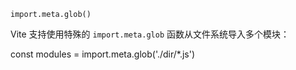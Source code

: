 `import.meta.glob()`

Vite 支持使用特殊的 `import.meta.glob` 函数从文件系统导入多个模块：

const modules = import.meta.glob('./dir/*.js')
